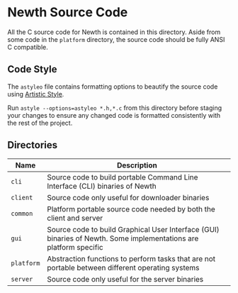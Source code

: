 # Newth Source Code

All the C source code for Newth is contained in this directory.
Aside from some code in the `platform` directory, the source code should be fully ANSI C compatible.

## Code Style

The `astyleo` file contains formatting options to beautify the source code using
[Artistic Style](https://astyle.sourceforge.net/astyle.html).

Run `astyle --options=astyleo *.h,*.c` from this directory before staging your changes
to ensure any changed code is formatted consistently with the rest of the project.

## Directories

| Name       | Description                                                                                                       |
|------------|-------------------------------------------------------------------------------------------------------------------|
| `cli`      | Source code to build portable Command Line Interface (CLI) binaries of Newth                                      |
| `client`   | Source code only useful for downloader binaries                                                                   |
| `common`   | Platform portable source code needed by both the client and server                                                |
| `gui`      | Source code to build Graphical User Interface (GUI) binaries of Newth. Some implementations are platform specific |
| `platform` | Abstraction functions to perform tasks that are not portable between different operating systems                  |
| `server`   | Source code only useful for the server binaries                                                                   |
